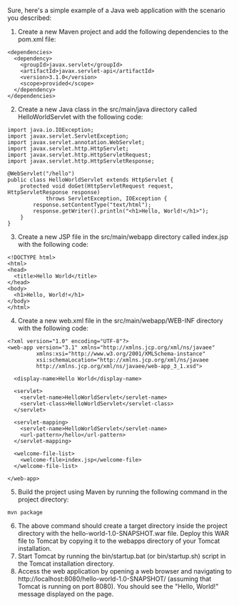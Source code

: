 Sure, here's a simple example of a Java web application with the scenario you described:

1. Create a new Maven project and add the following dependencies to the pom.xml file:
```
<dependencies>
  <dependency>
    <groupId>javax.servlet</groupId>
    <artifactId>javax.servlet-api</artifactId>
    <version>3.1.0</version>
    <scope>provided</scope>
  </dependency>
</dependencies>

```
2. Create a new Java class in the src/main/java directory called HelloWorldServlet with the following code:
```
import java.io.IOException;
import javax.servlet.ServletException;
import javax.servlet.annotation.WebServlet;
import javax.servlet.http.HttpServlet;
import javax.servlet.http.HttpServletRequest;
import javax.servlet.http.HttpServletResponse;

@WebServlet("/hello")
public class HelloWorldServlet extends HttpServlet {
    protected void doGet(HttpServletRequest request, HttpServletResponse response)
            throws ServletException, IOException {
        response.setContentType("text/html");
        response.getWriter().println("<h1>Hello, World!</h1>");
    }
}

```
3. Create a new JSP file in the src/main/webapp directory called index.jsp with the following code:

```
<!DOCTYPE html>
<html>
<head>
  <title>Hello World</title>
</head>
<body>
  <h1>Hello, World!</h1>
</body>
</html>
```
4. Create a new web.xml file in the src/main/webapp/WEB-INF directory with the following code:
```
<?xml version="1.0" encoding="UTF-8"?>
<web-app version="3.1" xmlns="http://xmlns.jcp.org/xml/ns/javaee"
         xmlns:xsi="http://www.w3.org/2001/XMLSchema-instance"
         xsi:schemaLocation="http://xmlns.jcp.org/xml/ns/javaee 
         http://xmlns.jcp.org/xml/ns/javaee/web-app_3_1.xsd">

  <display-name>Hello World</display-name>
  
  <servlet>
    <servlet-name>HelloWorldServlet</servlet-name>
    <servlet-class>HelloWorldServlet</servlet-class>
  </servlet>
  
  <servlet-mapping>
    <servlet-name>HelloWorldServlet</servlet-name>
    <url-pattern>/hello</url-pattern>
  </servlet-mapping>
  
  <welcome-file-list>
    <welcome-file>index.jsp</welcome-file>
  </welcome-file-list>
  
</web-app>

```
5. Build the project using Maven by running the following command in the project directory:
```
mvn package

```

6. The above command should create a target directory inside the project directory with the hello-world-1.0-SNAPSHOT.war file. Deploy this WAR file to Tomcat by copying it to the webapps directory of your Tomcat installation.
7. Start Tomcat by running the bin/startup.bat (or bin/startup.sh) script in the Tomcat installation directory.
8. Access the web application by opening a web browser and navigating to http://localhost:8080/hello-world-1.0-SNAPSHOT/ (assuming that Tomcat is running on port 8080). You should see the "Hello, World!" message displayed on the page.
